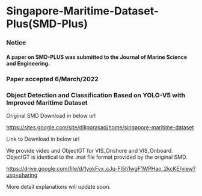 # Singapore-Maritime-Dataset-Plus(SMD-Plus)

### Notice

#### A paper on SMD-PLUS was submitted to the Journal of Marine Science and Engineering.
### Paper accepted 6/March/2022
### Object Detection and Classification Based on YOLO-V5 with Improved Maritime Dataset


Original SMD Download in below url

https://sites.google.com/site/dilipprasad/home/singapore-maritime-dataset


Link to Download in below url

We provide video and ObjectGT for VIS_Onshore and VIS_Onboard.
ObjectGT is identical to the .mat file format provided by the original SMD.

https://drive.google.com/file/d/1yokFvx_cJu-Fl5ti1wgF1WPHao_2kcKE/view?usp=sharing

More detail explanations will update soon.
